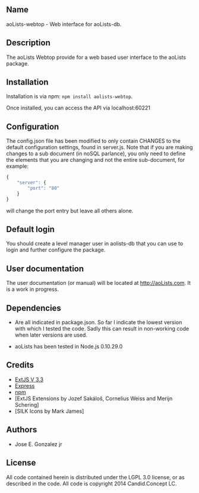 ﻿Name
----

aoLists-webtop - Web interface for aoLists-db.

Description
-----------

The aoLists Webtop provide for a web based user interface to the aoLists package.  

Installation
------------

Installation is via npm: `npm install aolists-webtop`.

Once installed, you can access the API via localhost:60221

Configuration
-------------

The config.json file has been modified to only contain CHANGES to the default configuration settings, found in server.js.  Note that if you are making changes to a sub document (in noSQL parlance), you only need to define the elements that you are changing and not the entire sub-document, for example:

```javascript
{
	"server": {
		"port": "80"
	}
}
```

will change the port entry but leave all others alone.

Default login
-------------

You should create a level manager user in aolists-db that you can use to login and further configure the package.

User documentation
------------------

The user documentation (or manual) will be located at http://aoLists.com.  It is a work in progress.

Dependencies
------------

* Are all indicated in package.json. So far I indicate the lowest version with which I tested the code. Sadly this can result in non-working code when later versions are used.

* aoLists has been tested in Node.js 0.10.29.0

Credits
-------

* [ExtJS V 3.3](http://sencha.com)
* [Express](http://expressjs.com/)
* [npm](http://npmjs.org/)
* [ExtJS Extensions by Jozef Sakáloš, Cornelius Weiss and Merijn Schering]
* [SILK Icons by Mark James]

Authors
------------

* Jose E. Gonzalez jr

License
-------

All code contained herein is distributed under the LGPL 3.0 license, or as described in the code.  All code is copyright 2014 Candid.Concept LC.
